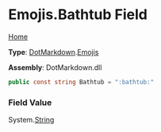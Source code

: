 # Emojis\.Bathtub Field

[Home](../../../README.md)

**Type**: [DotMarkdown](../../README.md)\.[Emojis](../README.md)

**Assembly**: DotMarkdown\.dll

```csharp
public const string Bathtub = ":bathtub:"
```

### Field Value

System\.[String](https://docs.microsoft.com/en-us/dotnet/api/system.string)
